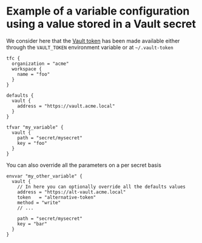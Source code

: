 # Example of a variable configuration using a value stored in a Vault secret

We consider here that the [Vault token](https://learn.hashicorp.com/vault/getting-started/authentication)
has been made available either through the `VAULT_TOKEN` environment variable or at `~/.vault-token`

```hcl
tfc {
  organization = "acme"
  workspace {
    name = "foo"
  }
}

defaults {
  vault {
    address = "https://vault.acme.local"
  }
}

tfvar "my_variable" {
  vault {
    path = "secret/mysecret"
    key = "foo"
  }
}
```

You can also override all the parameters on a per secret basis

```hcl
envvar "my_other_variable" {
  vault {
    // In here you can optionally override all the defaults values
    address = "https://alt-vault.acme.local"
    token   = "alternative-token"
    method = "write"
    // ...

    path = "secret/mysecret"
    key = "bar"
  }
}
```
